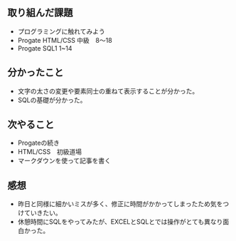 ## 取り組んだ課題
- プログラミングに触れてみよう
- Progate HTML/CSS 中級　8〜18
- Progate SQL1 1~14

## 分かったこと
- 文字の太さの変更や要素同士の重ねて表示することが分かった。
- SQLの基礎が分かった。

## 次やること
- Progateの続き
- HTML/CSS　初級道場
- マークダウンを使って記事を書く

## 感想
- 昨日と同様に細かいミスが多く、修正に時間がかかってしまったため気をつけていきたい。
- 休憩時間にSQLをやってみたが、EXCELとSQLとでは操作がとても異なり面白かった。
